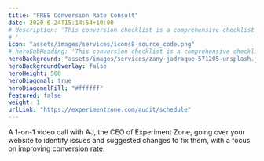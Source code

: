 ```yaml
---
title: "FREE Conversion Rate Consult"
date: 2020-6-24T15:14:54+10:00
# description: 'This conversion checklist is a comprehensive checklist for ecommerce business.<br> Use this list to ensure customers have a smooth shopping experience and have all the information they need to make a purchase. 
# '
icon: "assets/images/services/icons8-source_code.png"
# heroSubHeading: 'This conversion checklist is a comprehensive checklist for ecommerce business.<br> Use this list to ensure customers have a smooth shopping experience and have all the information they need to make a purchase. '
heroBackground: "assets/images/services/zany-jadraque-571205-unsplash.jpg"
heroBackgroundOverlay: false
heroHeight: 500
heroDiagonal: true
heroDiagonalFill: "#ffffff"
featured: false
weight: 1
urlLink: "https://experimentzone.com/audit/schedule"
---
```


A 1-on-1 video call with AJ, the CEO of Experiment Zone, going over your website to identify issues and suggested changes to fix them, with a focus on improving conversion rate.
